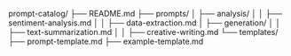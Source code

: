 prompt-catalog/
├── README.md
├── prompts/
│   ├── analysis/
│   │   ├── sentiment-analysis.md
│   │   ├── data-extraction.md
│   ├── generation/
│   │   ├── text-summarization.md
│   │   ├── creative-writing.md
└── templates/
    ├── prompt-template.md
    ├── example-template.md
